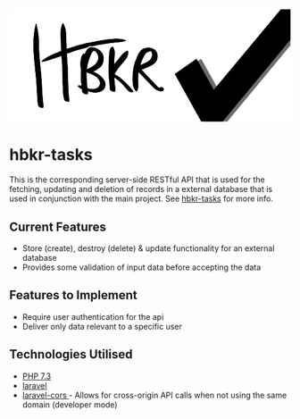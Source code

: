 ![Logo](https://github.com/henrybkr/hbkr-tasks/blob/master/src/assets/images/logo1_dark.svg)

# hbkr-tasks

This is the corresponding server-side RESTful API that is used for the fetching, updating and deletion of records in a external database that is used in conjunction with the main project.
See [hbkr-tasks](https://github.com/henrybkr/hbkr-tasks) for more info.

## Current Features
* Store (create), destroy (delete) & update functionality for an external database
* Provides some validation of input data before accepting the data

## Features to Implement
* Require user authentication for the api
* Deliver only data relevant to a specific user

## Technologies Utilised
* [PHP 7.3](https://github.com/php/php-src)
* [laravel](https://github.com/laravel/laravel)
* [laravel-cors ](https://github.com/barryvdh/laravel-cors) - Allows for cross-origin API calls when not using the same domain (developer mode)

